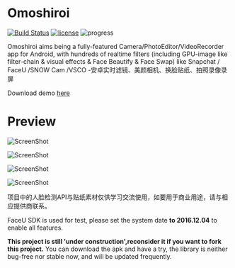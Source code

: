 # Omoshiroi
[![Build Status](https://travis-ci.org/Martin20150405/Omoshiroi.svg?branch=master)](https://travis-ci.org/Martin20150405/Omoshiroi) [![license](https://img.shields.io/github/license/mashape/apistatus.svg)](LECENSE)  ![progress](http://progressed.io/bar/20?title=Progress)

Omoshiroi aims being a fully-featured Camera/PhotoEditor/VideoRecorder app for Android, with hundreds of realtime filters (including GPU-image like filter-chain & visual effects & Face Beautify & Face Swap)  like Snapchat / FaceU /SNOW Cam /VSCO -安卓实时滤镜、美颜相机、换脸贴纸、拍照录像录屏 
 
Download demo [here](https://raw.githubusercontent.com/Martin20150405/Omoshiroi/master/app/app-release.apk)

# Preview
![ScreenShot](https://github.com/Martin20150405/Omoshiroi/blob/master/screenshots/camera_preview.png)

![ScreenShot](https://github.com/Martin20150405/Omoshiroi/blob/master/screenshots/camera_preview_2.png)

![ScreenShot](https://github.com/Martin20150405/Omoshiroi/blob/master/screenshots/demo_cap1.png)

![ScreenShot](https://github.com/Martin20150405/Omoshiroi/blob/master/screenshots/demo_cap2.png)

项目中的人脸检测API与贴纸素材仅供学习交流使用，如要用于商业用途，请与相应提供商联系。

FaceU SDK is used for test, please set the system date **to 2016.12.04** to enable all features.

**This project is still 'under construction',reconsider it if you want to fork this project.**
You can download the apk and have a try, the library is neither bug-free nor stable now, and will be updated frequently.

